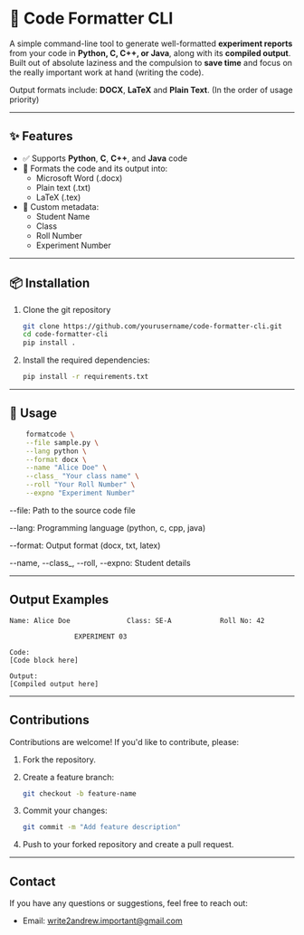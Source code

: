 # 🧾 Code Formatter CLI

A simple command-line tool to generate well-formatted **experiment reports** from your code in **Python, C, C++, or Java**, along with its **compiled output**.  
Built out of absolute laziness and the compulsion to **save time** and focus on the really important work at hand (writing the code).

Output formats include: **DOCX**, **LaTeX** and **Plain Text**. (In the order of usage priority)

---

## ✨ Features

- ✅ Supports **Python**, **C**, **C++**, and **Java** code
- 📄 Formats the code and its output into:
  - Microsoft Word (.docx)
  - Plain text (.txt)
  - LaTeX (.tex)
- 🧠 Custom metadata:
  - Student Name
  - Class
  - Roll Number
  - Experiment Number

---

## 📦 Installation

1. Clone the git repository

    ```bash
    git clone https://github.com/yourusername/code-formatter-cli.git
    cd code-formatter-cli
    pip install .
    ```

2. Install the required dependencies:

    ```bash
    pip install -r requirements.txt
    ```

---

## 🚀 Usage

```bash
    formatcode \
    --file sample.py \
    --lang python \
    --format docx \
    --name "Alice Doe" \
    --class_ "Your class name" \
    --roll "Your Roll Number" \
    --expno "Experiment Number"
```

--file: Path to the source code file

--lang: Programming language (python, c, cpp, java)

--format: Output format (docx, txt, latex)

--name, --class_, --roll, --expno: Student details

---

## Output Examples

```docx
Name: Alice Doe              Class: SE-A            Roll No: 42

                EXPERIMENT 03

Code:
[Code block here]

Output:
[Compiled output here]

```

---

## Contributions

Contributions are welcome! If you'd like to contribute, please:

1. Fork the repository.
2. Create a feature branch:

   ```bash
   git checkout -b feature-name
   ```

3. Commit your changes:

   ```bash
   git commit -m "Add feature description"
   ```

4. Push to your forked repository and create a pull request.

---

## Contact

If you have any questions or suggestions, feel free to reach out:

- Email: <write2andrew.important@gmail.com>
